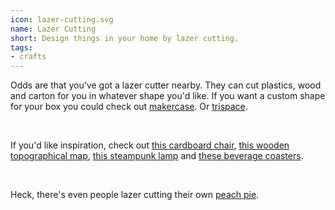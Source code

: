 ```yaml
---
icon: lazer-cutting.svg
name: Lazer Cutting
short: Design things in your home by lazer cutting.
tags:
- crafts
---
```


Odds are that you've got a lazer cutter nearby. They can cut plastics, wood and carton for you in whatever shape you'd like. If you want a custom shape for your box you could check out [makercase](https://www.makercase.com/#/). Or [trispace](http://trispace.cc/).

<br>

If you'd like inspiration, check out [this cardboard chair](https://www.instructables.com/id/5-Piece-Cardboard-Lounge-Chair/), [this wooden topographical map](https://www.instructables.com/id/Easy-3D-Topographical-Maps/), [this steampunk lamp](https://www.instructables.com/id/Loulou-Lamp/) and [these beverage coasters](https://www.instructables.com/id/Laser-Cut-Beverage-Coasters/).

<br>

Heck, there's even people lazer cutting their own [peach pie](https://www.instructables.com/id/Laser-Cut-Peach-Pie/).